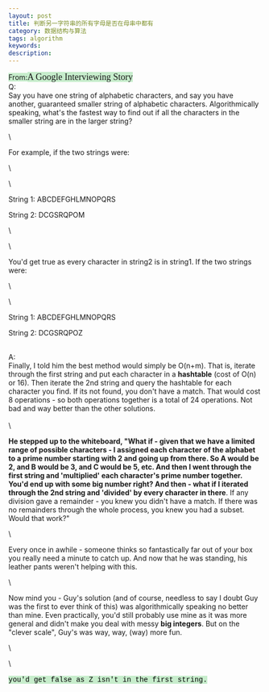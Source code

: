 ```yaml
---
layout: post
title: 判断另一字符串的所有字母是否在母串中都有
category: 数据结构与算法
tags: algorithm
keywords: 
description: 
---
```


<span
style="widows:2;text-transform:none;background-color:#c7edcc;text-indent:0px;font:14px/21px verdana, 'courier new';white-space:normal;orphans:2;letter-spacing:normal;color:#000000;word-spacing:0px;-webkit-text-size-adjust:auto;-webkit-text-stroke-width:0px;">
</span>
<div
style="padding-bottom:0px;padding-left:0px;padding-right:0px;padding-top:0px;">

<span style="background-color:#c7edcc;">From:</span><span
class="tcnt"><span style="font-family:微软雅黑;font-size:large;"><span
style="background-color:#c7edcc;">A Google Interviewing Story</span>\
 </span></span>Q:\
 Say you have one string of alphabetic characters, and say you have
another, guaranteed smaller string of alphabetic characters.
Algorithmically speaking, what's the fastest way to find out if all the
characters in the smaller string are in the larger string?

</div>

<div
style="padding-bottom:0px;padding-left:0px;padding-right:0px;padding-top:0px;">

\

</div>

<div
style="padding-bottom:0px;padding-left:0px;padding-right:0px;padding-top:0px;">

For example, if the two strings were:

</div>

<div
style="padding-bottom:0px;padding-left:0px;padding-right:0px;padding-top:0px;">

\

</div>

<div
style="padding-bottom:0px;padding-left:0px;padding-right:0px;padding-top:0px;">

\

</div>

<div
style="padding-bottom:0px;padding-left:0px;padding-right:0px;padding-top:0px;">

String 1: ABCDEFGHLMNOPQRS

</div>

<div
style="padding-bottom:0px;padding-left:0px;padding-right:0px;padding-top:0px;">

String 2: DCGSRQPOM

</div>

<div
style="padding-bottom:0px;padding-left:0px;padding-right:0px;padding-top:0px;">

\

</div>

<div
style="padding-bottom:0px;padding-left:0px;padding-right:0px;padding-top:0px;">

\

</div>

<div
style="padding-bottom:0px;padding-left:0px;padding-right:0px;padding-top:0px;">

You'd get true as every character in string2 is in string1. If the two
strings were:

</div>

<div
style="padding-bottom:0px;padding-left:0px;padding-right:0px;padding-top:0px;">

\

</div>

<div
style="padding-bottom:0px;padding-left:0px;padding-right:0px;padding-top:0px;">

\

</div>

<div
style="padding-bottom:0px;padding-left:0px;padding-right:0px;padding-top:0px;">

String 1: ABCDEFGHLMNOPQRS

</div>

<div
style="padding-bottom:0px;padding-left:0px;padding-right:0px;padding-top:0px;">

String 2: DCGSRQPOZ

</div>

<div
style="padding-bottom:0px;padding-left:0px;padding-right:0px;padding-top:0px;">

\
 A:\
 Finally, I told him the best method would simply be O(n+m). That is,
iterate through the first string and put each character in a<span
class="Apple-converted-space"> </span>**hashtable**<span
class="Apple-converted-space"> </span>(cost of O(n) or 16). Then iterate
the 2nd string and query the hashtable for each character you find. If
its not found, you don't have a match. That would cost 8 operations - so
both operations together is a total of 24 operations. Not bad and way
better than the other solutions.\
\
\
<div
style="padding-bottom:0px;padding-left:0px;padding-right:0px;padding-top:0px;">

**He stepped up to the whiteboard, "What if - given that we have a
limited range of possible characters - I assigned each character of the
alphabet to a prime number starting with 2 and going up from there. So A
would be 2, and B would be 3, and C would be 5, etc. And then I went
through the first string and 'multiplied' each character's prime number
together. You'd end up with some big number right? And then - what if I
iterated through the 2nd string and 'divided' by every character in
there**. If any division gave a remainder - you knew you didn't have a
match. If there was no remainders through the whole process, you knew
you had a subset. Would that work?"

</div>

<div
style="padding-bottom:0px;padding-left:0px;padding-right:0px;padding-top:0px;">

\

</div>

<div
style="padding-bottom:0px;padding-left:0px;padding-right:0px;padding-top:0px;">

Every once in awhile - someone thinks so fantastically far out of your
box you really need a minute to catch up. And now that he was standing,
his leather pants weren't helping with this.

</div>

<div
style="padding-bottom:0px;padding-left:0px;padding-right:0px;padding-top:0px;">

\

</div>

<div
style="padding-bottom:0px;padding-left:0px;padding-right:0px;padding-top:0px;">

Now mind you - Guy's solution (and of course, needless to say I doubt
Guy was the first to ever think of this) was algorithmically speaking no
better than mine. Even practically, you'd still probably use mine as it
was more general and didn't make you deal with messy<span
class="Apple-converted-space"> </span>**big integers**. But on the
"clever scale", Guy's was way, way, (way) more fun.

</div>

\

</div>

<div
style="padding-bottom:0px;padding-left:0px;padding-right:0px;padding-top:0px;">

\

</div>

<div
style="padding-bottom:0px;widows:2;text-transform:none;text-indent:0px;padding-left:0px;padding-right:0px;font:14px/21px verdana, 'courier new';white-space:normal;orphans:2;letter-spacing:normal;color:#000000;word-spacing:0px;padding-top:0px;-webkit-text-size-adjust:auto;-webkit-text-stroke-width:0px;">

<span style="background-color:#c7edcc;">you'd get false as Z isn't in
the first string.</span>

</div>








